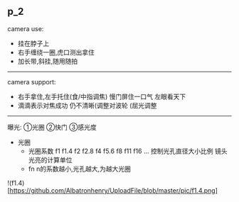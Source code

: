 p_2
----------
camera use:
* 挂在脖子上
* 右手缠绕一圈,虎口测出拿住
* 加长带,斜挂,随用随拍
--------------
camera support:
* 右手拿住,左手托住(食/中指调焦)            慢门屏住一口气    左眼看天下
* 滴滴表示对焦成功                         仍不清晰(调整对波轮  (屈光调整
-------------
曝光:    ①光圈   ②快门   ③感光度
* 光圈
  * 光圈系数 f1 f1.4 f2 f2.8 f4 f5.6 f8 f11 f16 ...         控制光孔直径大小比例  镜头光亮的计算单位
  * fn n的系数越小,光孔越大,为越大光圈 
  
!(f1.4)[https://github.com/Albatronhenry/UploadFile/blob/master/pic/f1.4.png]
  

